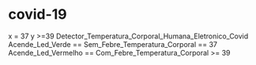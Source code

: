 # covid-19
x = 37
y >=39
Detector_Temperatura_Corporal_Humana_Eletronico_Covid
Acende_Led_Verde == Sem_Febre_Temperatura_Corporal == 37
Acende_Led_Vermelho == Com_Febre_Temperatura_Corporal >= 39


